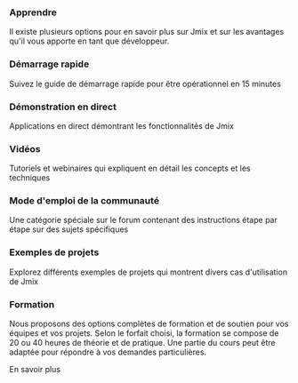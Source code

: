 ### Apprendre
 Il existe plusieurs options pour en savoir plus sur Jmix et sur les avantages qu'il vous apporte en tant que développeur.

### Démarrage rapide
Suivez le guide de démarrage rapide pour être opérationnel en 15 minutes
### Démonstration en direct
Applications en direct démontrant les fonctionnalités de Jmix
### Vidéos
Tutoriels et webinaires qui expliquent en détail les concepts et les techniques
### Mode d'emploi de la communauté
Une catégorie spéciale sur le forum contenant des instructions étape par étape sur des sujets spécifiques
### Exemples de projets
Explorez différents exemples de projets qui montrent divers cas d'utilisation de Jmix
### Formation
Nous proposons des options complètes de formation et de soutien pour vos équipes et vos projets.
Selon le forfait choisi, la formation se compose de 20 ou 40 heures de théorie et de pratique.
Une partie du cours peut être adaptée pour répondre à vos demandes particulières.

En savoir plus
